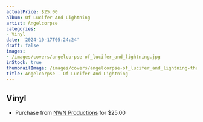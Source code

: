 ```yaml
---
actualPrice: $25.00
album: Of Lucifer And Lightning
artist: Angelcorpse
categories:
- Vinyl
date: '2024-10-17T05:24:24'
draft: false
images:
- /images/covers/angelcorpse-of_lucifer_and_lightning.jpg
inStock: true
thumbnailImage: /images/covers/angelcorpse-of_lucifer_and_lightning-thumb.jpg
title: Angelcorpse - Of Lucifer And Lightning
---
```


## Vinyl
* Purchase from [NWN Productions](http://shop.nwnprod.com/index.php?route=product/product&path=75&product_id=56738&sort=pd.name&order=ASC) for $25.00
